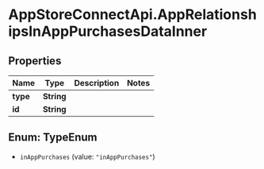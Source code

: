 # AppStoreConnectApi.AppRelationshipsInAppPurchasesDataInner

## Properties

Name | Type | Description | Notes
------------ | ------------- | ------------- | -------------
**type** | **String** |  | 
**id** | **String** |  | 



## Enum: TypeEnum


* `inAppPurchases` (value: `"inAppPurchases"`)




